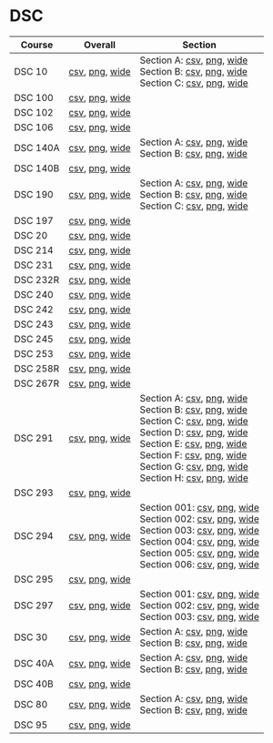 # DSC

| Course | Overall | Section |
| ------ | ------- | ------- |
| DSC 10 | [csv](https://github.com/UCSD-Historical-Enrollment-Data/2024Spring/blob/main/overall/DSC%2010.csv), [png](https://raw.githubusercontent.com/UCSD-Historical-Enrollment-Data/2024Spring/main/plot_overall/DSC%2010.png), [wide](https://raw.githubusercontent.com/UCSD-Historical-Enrollment-Data/2024Spring/main/plot_overall_wide/DSC%2010.png) | Section A: [csv](https://github.com/UCSD-Historical-Enrollment-Data/2024Spring/blob/main/section/DSC%2010_A.csv), [png](https://raw.githubusercontent.com/UCSD-Historical-Enrollment-Data/2024Spring/main/plot_section/DSC%2010_A.png), [wide](https://raw.githubusercontent.com/UCSD-Historical-Enrollment-Data/2024Spring/main/plot_section_wide/DSC%2010_A.png)<br>Section B: [csv](https://github.com/UCSD-Historical-Enrollment-Data/2024Spring/blob/main/section/DSC%2010_B.csv), [png](https://raw.githubusercontent.com/UCSD-Historical-Enrollment-Data/2024Spring/main/plot_section/DSC%2010_B.png), [wide](https://raw.githubusercontent.com/UCSD-Historical-Enrollment-Data/2024Spring/main/plot_section_wide/DSC%2010_B.png)<br>Section C: [csv](https://github.com/UCSD-Historical-Enrollment-Data/2024Spring/blob/main/section/DSC%2010_C.csv), [png](https://raw.githubusercontent.com/UCSD-Historical-Enrollment-Data/2024Spring/main/plot_section/DSC%2010_C.png), [wide](https://raw.githubusercontent.com/UCSD-Historical-Enrollment-Data/2024Spring/main/plot_section_wide/DSC%2010_C.png) |
| DSC 100 | [csv](https://github.com/UCSD-Historical-Enrollment-Data/2024Spring/blob/main/overall/DSC%20100.csv), [png](https://raw.githubusercontent.com/UCSD-Historical-Enrollment-Data/2024Spring/main/plot_overall/DSC%20100.png), [wide](https://raw.githubusercontent.com/UCSD-Historical-Enrollment-Data/2024Spring/main/plot_overall_wide/DSC%20100.png) |  |
| DSC 102 | [csv](https://github.com/UCSD-Historical-Enrollment-Data/2024Spring/blob/main/overall/DSC%20102.csv), [png](https://raw.githubusercontent.com/UCSD-Historical-Enrollment-Data/2024Spring/main/plot_overall/DSC%20102.png), [wide](https://raw.githubusercontent.com/UCSD-Historical-Enrollment-Data/2024Spring/main/plot_overall_wide/DSC%20102.png) |  |
| DSC 106 | [csv](https://github.com/UCSD-Historical-Enrollment-Data/2024Spring/blob/main/overall/DSC%20106.csv), [png](https://raw.githubusercontent.com/UCSD-Historical-Enrollment-Data/2024Spring/main/plot_overall/DSC%20106.png), [wide](https://raw.githubusercontent.com/UCSD-Historical-Enrollment-Data/2024Spring/main/plot_overall_wide/DSC%20106.png) |  |
| DSC 140A | [csv](https://github.com/UCSD-Historical-Enrollment-Data/2024Spring/blob/main/overall/DSC%20140A.csv), [png](https://raw.githubusercontent.com/UCSD-Historical-Enrollment-Data/2024Spring/main/plot_overall/DSC%20140A.png), [wide](https://raw.githubusercontent.com/UCSD-Historical-Enrollment-Data/2024Spring/main/plot_overall_wide/DSC%20140A.png) | Section A: [csv](https://github.com/UCSD-Historical-Enrollment-Data/2024Spring/blob/main/section/DSC%20140A_A.csv), [png](https://raw.githubusercontent.com/UCSD-Historical-Enrollment-Data/2024Spring/main/plot_section/DSC%20140A_A.png), [wide](https://raw.githubusercontent.com/UCSD-Historical-Enrollment-Data/2024Spring/main/plot_section_wide/DSC%20140A_A.png)<br>Section B: [csv](https://github.com/UCSD-Historical-Enrollment-Data/2024Spring/blob/main/section/DSC%20140A_B.csv), [png](https://raw.githubusercontent.com/UCSD-Historical-Enrollment-Data/2024Spring/main/plot_section/DSC%20140A_B.png), [wide](https://raw.githubusercontent.com/UCSD-Historical-Enrollment-Data/2024Spring/main/plot_section_wide/DSC%20140A_B.png) |
| DSC 140B | [csv](https://github.com/UCSD-Historical-Enrollment-Data/2024Spring/blob/main/overall/DSC%20140B.csv), [png](https://raw.githubusercontent.com/UCSD-Historical-Enrollment-Data/2024Spring/main/plot_overall/DSC%20140B.png), [wide](https://raw.githubusercontent.com/UCSD-Historical-Enrollment-Data/2024Spring/main/plot_overall_wide/DSC%20140B.png) |  |
| DSC 190 | [csv](https://github.com/UCSD-Historical-Enrollment-Data/2024Spring/blob/main/overall/DSC%20190.csv), [png](https://raw.githubusercontent.com/UCSD-Historical-Enrollment-Data/2024Spring/main/plot_overall/DSC%20190.png), [wide](https://raw.githubusercontent.com/UCSD-Historical-Enrollment-Data/2024Spring/main/plot_overall_wide/DSC%20190.png) | Section A: [csv](https://github.com/UCSD-Historical-Enrollment-Data/2024Spring/blob/main/section/DSC%20190_A.csv), [png](https://raw.githubusercontent.com/UCSD-Historical-Enrollment-Data/2024Spring/main/plot_section/DSC%20190_A.png), [wide](https://raw.githubusercontent.com/UCSD-Historical-Enrollment-Data/2024Spring/main/plot_section_wide/DSC%20190_A.png)<br>Section B: [csv](https://github.com/UCSD-Historical-Enrollment-Data/2024Spring/blob/main/section/DSC%20190_B.csv), [png](https://raw.githubusercontent.com/UCSD-Historical-Enrollment-Data/2024Spring/main/plot_section/DSC%20190_B.png), [wide](https://raw.githubusercontent.com/UCSD-Historical-Enrollment-Data/2024Spring/main/plot_section_wide/DSC%20190_B.png)<br>Section C: [csv](https://github.com/UCSD-Historical-Enrollment-Data/2024Spring/blob/main/section/DSC%20190_C.csv), [png](https://raw.githubusercontent.com/UCSD-Historical-Enrollment-Data/2024Spring/main/plot_section/DSC%20190_C.png), [wide](https://raw.githubusercontent.com/UCSD-Historical-Enrollment-Data/2024Spring/main/plot_section_wide/DSC%20190_C.png) |
| DSC 197 | [csv](https://github.com/UCSD-Historical-Enrollment-Data/2024Spring/blob/main/overall/DSC%20197.csv), [png](https://raw.githubusercontent.com/UCSD-Historical-Enrollment-Data/2024Spring/main/plot_overall/DSC%20197.png), [wide](https://raw.githubusercontent.com/UCSD-Historical-Enrollment-Data/2024Spring/main/plot_overall_wide/DSC%20197.png) |  |
| DSC 20 | [csv](https://github.com/UCSD-Historical-Enrollment-Data/2024Spring/blob/main/overall/DSC%2020.csv), [png](https://raw.githubusercontent.com/UCSD-Historical-Enrollment-Data/2024Spring/main/plot_overall/DSC%2020.png), [wide](https://raw.githubusercontent.com/UCSD-Historical-Enrollment-Data/2024Spring/main/plot_overall_wide/DSC%2020.png) |  |
| DSC 214 | [csv](https://github.com/UCSD-Historical-Enrollment-Data/2024Spring/blob/main/overall/DSC%20214.csv), [png](https://raw.githubusercontent.com/UCSD-Historical-Enrollment-Data/2024Spring/main/plot_overall/DSC%20214.png), [wide](https://raw.githubusercontent.com/UCSD-Historical-Enrollment-Data/2024Spring/main/plot_overall_wide/DSC%20214.png) |  |
| DSC 231 | [csv](https://github.com/UCSD-Historical-Enrollment-Data/2024Spring/blob/main/overall/DSC%20231.csv), [png](https://raw.githubusercontent.com/UCSD-Historical-Enrollment-Data/2024Spring/main/plot_overall/DSC%20231.png), [wide](https://raw.githubusercontent.com/UCSD-Historical-Enrollment-Data/2024Spring/main/plot_overall_wide/DSC%20231.png) |  |
| DSC 232R | [csv](https://github.com/UCSD-Historical-Enrollment-Data/2024Spring/blob/main/overall/DSC%20232R.csv), [png](https://raw.githubusercontent.com/UCSD-Historical-Enrollment-Data/2024Spring/main/plot_overall/DSC%20232R.png), [wide](https://raw.githubusercontent.com/UCSD-Historical-Enrollment-Data/2024Spring/main/plot_overall_wide/DSC%20232R.png) |  |
| DSC 240 | [csv](https://github.com/UCSD-Historical-Enrollment-Data/2024Spring/blob/main/overall/DSC%20240.csv), [png](https://raw.githubusercontent.com/UCSD-Historical-Enrollment-Data/2024Spring/main/plot_overall/DSC%20240.png), [wide](https://raw.githubusercontent.com/UCSD-Historical-Enrollment-Data/2024Spring/main/plot_overall_wide/DSC%20240.png) |  |
| DSC 242 | [csv](https://github.com/UCSD-Historical-Enrollment-Data/2024Spring/blob/main/overall/DSC%20242.csv), [png](https://raw.githubusercontent.com/UCSD-Historical-Enrollment-Data/2024Spring/main/plot_overall/DSC%20242.png), [wide](https://raw.githubusercontent.com/UCSD-Historical-Enrollment-Data/2024Spring/main/plot_overall_wide/DSC%20242.png) |  |
| DSC 243 | [csv](https://github.com/UCSD-Historical-Enrollment-Data/2024Spring/blob/main/overall/DSC%20243.csv), [png](https://raw.githubusercontent.com/UCSD-Historical-Enrollment-Data/2024Spring/main/plot_overall/DSC%20243.png), [wide](https://raw.githubusercontent.com/UCSD-Historical-Enrollment-Data/2024Spring/main/plot_overall_wide/DSC%20243.png) |  |
| DSC 245 | [csv](https://github.com/UCSD-Historical-Enrollment-Data/2024Spring/blob/main/overall/DSC%20245.csv), [png](https://raw.githubusercontent.com/UCSD-Historical-Enrollment-Data/2024Spring/main/plot_overall/DSC%20245.png), [wide](https://raw.githubusercontent.com/UCSD-Historical-Enrollment-Data/2024Spring/main/plot_overall_wide/DSC%20245.png) |  |
| DSC 253 | [csv](https://github.com/UCSD-Historical-Enrollment-Data/2024Spring/blob/main/overall/DSC%20253.csv), [png](https://raw.githubusercontent.com/UCSD-Historical-Enrollment-Data/2024Spring/main/plot_overall/DSC%20253.png), [wide](https://raw.githubusercontent.com/UCSD-Historical-Enrollment-Data/2024Spring/main/plot_overall_wide/DSC%20253.png) |  |
| DSC 258R | [csv](https://github.com/UCSD-Historical-Enrollment-Data/2024Spring/blob/main/overall/DSC%20258R.csv), [png](https://raw.githubusercontent.com/UCSD-Historical-Enrollment-Data/2024Spring/main/plot_overall/DSC%20258R.png), [wide](https://raw.githubusercontent.com/UCSD-Historical-Enrollment-Data/2024Spring/main/plot_overall_wide/DSC%20258R.png) |  |
| DSC 267R | [csv](https://github.com/UCSD-Historical-Enrollment-Data/2024Spring/blob/main/overall/DSC%20267R.csv), [png](https://raw.githubusercontent.com/UCSD-Historical-Enrollment-Data/2024Spring/main/plot_overall/DSC%20267R.png), [wide](https://raw.githubusercontent.com/UCSD-Historical-Enrollment-Data/2024Spring/main/plot_overall_wide/DSC%20267R.png) |  |
| DSC 291 | [csv](https://github.com/UCSD-Historical-Enrollment-Data/2024Spring/blob/main/overall/DSC%20291.csv), [png](https://raw.githubusercontent.com/UCSD-Historical-Enrollment-Data/2024Spring/main/plot_overall/DSC%20291.png), [wide](https://raw.githubusercontent.com/UCSD-Historical-Enrollment-Data/2024Spring/main/plot_overall_wide/DSC%20291.png) | Section A: [csv](https://github.com/UCSD-Historical-Enrollment-Data/2024Spring/blob/main/section/DSC%20291_A.csv), [png](https://raw.githubusercontent.com/UCSD-Historical-Enrollment-Data/2024Spring/main/plot_section/DSC%20291_A.png), [wide](https://raw.githubusercontent.com/UCSD-Historical-Enrollment-Data/2024Spring/main/plot_section_wide/DSC%20291_A.png)<br>Section B: [csv](https://github.com/UCSD-Historical-Enrollment-Data/2024Spring/blob/main/section/DSC%20291_B.csv), [png](https://raw.githubusercontent.com/UCSD-Historical-Enrollment-Data/2024Spring/main/plot_section/DSC%20291_B.png), [wide](https://raw.githubusercontent.com/UCSD-Historical-Enrollment-Data/2024Spring/main/plot_section_wide/DSC%20291_B.png)<br>Section C: [csv](https://github.com/UCSD-Historical-Enrollment-Data/2024Spring/blob/main/section/DSC%20291_C.csv), [png](https://raw.githubusercontent.com/UCSD-Historical-Enrollment-Data/2024Spring/main/plot_section/DSC%20291_C.png), [wide](https://raw.githubusercontent.com/UCSD-Historical-Enrollment-Data/2024Spring/main/plot_section_wide/DSC%20291_C.png)<br>Section D: [csv](https://github.com/UCSD-Historical-Enrollment-Data/2024Spring/blob/main/section/DSC%20291_D.csv), [png](https://raw.githubusercontent.com/UCSD-Historical-Enrollment-Data/2024Spring/main/plot_section/DSC%20291_D.png), [wide](https://raw.githubusercontent.com/UCSD-Historical-Enrollment-Data/2024Spring/main/plot_section_wide/DSC%20291_D.png)<br>Section E: [csv](https://github.com/UCSD-Historical-Enrollment-Data/2024Spring/blob/main/section/DSC%20291_E.csv), [png](https://raw.githubusercontent.com/UCSD-Historical-Enrollment-Data/2024Spring/main/plot_section/DSC%20291_E.png), [wide](https://raw.githubusercontent.com/UCSD-Historical-Enrollment-Data/2024Spring/main/plot_section_wide/DSC%20291_E.png)<br>Section F: [csv](https://github.com/UCSD-Historical-Enrollment-Data/2024Spring/blob/main/section/DSC%20291_F.csv), [png](https://raw.githubusercontent.com/UCSD-Historical-Enrollment-Data/2024Spring/main/plot_section/DSC%20291_F.png), [wide](https://raw.githubusercontent.com/UCSD-Historical-Enrollment-Data/2024Spring/main/plot_section_wide/DSC%20291_F.png)<br>Section G: [csv](https://github.com/UCSD-Historical-Enrollment-Data/2024Spring/blob/main/section/DSC%20291_G.csv), [png](https://raw.githubusercontent.com/UCSD-Historical-Enrollment-Data/2024Spring/main/plot_section/DSC%20291_G.png), [wide](https://raw.githubusercontent.com/UCSD-Historical-Enrollment-Data/2024Spring/main/plot_section_wide/DSC%20291_G.png)<br>Section H: [csv](https://github.com/UCSD-Historical-Enrollment-Data/2024Spring/blob/main/section/DSC%20291_H.csv), [png](https://raw.githubusercontent.com/UCSD-Historical-Enrollment-Data/2024Spring/main/plot_section/DSC%20291_H.png), [wide](https://raw.githubusercontent.com/UCSD-Historical-Enrollment-Data/2024Spring/main/plot_section_wide/DSC%20291_H.png) |
| DSC 293 | [csv](https://github.com/UCSD-Historical-Enrollment-Data/2024Spring/blob/main/overall/DSC%20293.csv), [png](https://raw.githubusercontent.com/UCSD-Historical-Enrollment-Data/2024Spring/main/plot_overall/DSC%20293.png), [wide](https://raw.githubusercontent.com/UCSD-Historical-Enrollment-Data/2024Spring/main/plot_overall_wide/DSC%20293.png) |  |
| DSC 294 | [csv](https://github.com/UCSD-Historical-Enrollment-Data/2024Spring/blob/main/overall/DSC%20294.csv), [png](https://raw.githubusercontent.com/UCSD-Historical-Enrollment-Data/2024Spring/main/plot_overall/DSC%20294.png), [wide](https://raw.githubusercontent.com/UCSD-Historical-Enrollment-Data/2024Spring/main/plot_overall_wide/DSC%20294.png) | Section 001: [csv](https://github.com/UCSD-Historical-Enrollment-Data/2024Spring/blob/main/section/DSC%20294_001.csv), [png](https://raw.githubusercontent.com/UCSD-Historical-Enrollment-Data/2024Spring/main/plot_section/DSC%20294_001.png), [wide](https://raw.githubusercontent.com/UCSD-Historical-Enrollment-Data/2024Spring/main/plot_section_wide/DSC%20294_001.png)<br>Section 002: [csv](https://github.com/UCSD-Historical-Enrollment-Data/2024Spring/blob/main/section/DSC%20294_002.csv), [png](https://raw.githubusercontent.com/UCSD-Historical-Enrollment-Data/2024Spring/main/plot_section/DSC%20294_002.png), [wide](https://raw.githubusercontent.com/UCSD-Historical-Enrollment-Data/2024Spring/main/plot_section_wide/DSC%20294_002.png)<br>Section 003: [csv](https://github.com/UCSD-Historical-Enrollment-Data/2024Spring/blob/main/section/DSC%20294_003.csv), [png](https://raw.githubusercontent.com/UCSD-Historical-Enrollment-Data/2024Spring/main/plot_section/DSC%20294_003.png), [wide](https://raw.githubusercontent.com/UCSD-Historical-Enrollment-Data/2024Spring/main/plot_section_wide/DSC%20294_003.png)<br>Section 004: [csv](https://github.com/UCSD-Historical-Enrollment-Data/2024Spring/blob/main/section/DSC%20294_004.csv), [png](https://raw.githubusercontent.com/UCSD-Historical-Enrollment-Data/2024Spring/main/plot_section/DSC%20294_004.png), [wide](https://raw.githubusercontent.com/UCSD-Historical-Enrollment-Data/2024Spring/main/plot_section_wide/DSC%20294_004.png)<br>Section 005: [csv](https://github.com/UCSD-Historical-Enrollment-Data/2024Spring/blob/main/section/DSC%20294_005.csv), [png](https://raw.githubusercontent.com/UCSD-Historical-Enrollment-Data/2024Spring/main/plot_section/DSC%20294_005.png), [wide](https://raw.githubusercontent.com/UCSD-Historical-Enrollment-Data/2024Spring/main/plot_section_wide/DSC%20294_005.png)<br>Section 006: [csv](https://github.com/UCSD-Historical-Enrollment-Data/2024Spring/blob/main/section/DSC%20294_006.csv), [png](https://raw.githubusercontent.com/UCSD-Historical-Enrollment-Data/2024Spring/main/plot_section/DSC%20294_006.png), [wide](https://raw.githubusercontent.com/UCSD-Historical-Enrollment-Data/2024Spring/main/plot_section_wide/DSC%20294_006.png) |
| DSC 295 | [csv](https://github.com/UCSD-Historical-Enrollment-Data/2024Spring/blob/main/overall/DSC%20295.csv), [png](https://raw.githubusercontent.com/UCSD-Historical-Enrollment-Data/2024Spring/main/plot_overall/DSC%20295.png), [wide](https://raw.githubusercontent.com/UCSD-Historical-Enrollment-Data/2024Spring/main/plot_overall_wide/DSC%20295.png) |  |
| DSC 297 | [csv](https://github.com/UCSD-Historical-Enrollment-Data/2024Spring/blob/main/overall/DSC%20297.csv), [png](https://raw.githubusercontent.com/UCSD-Historical-Enrollment-Data/2024Spring/main/plot_overall/DSC%20297.png), [wide](https://raw.githubusercontent.com/UCSD-Historical-Enrollment-Data/2024Spring/main/plot_overall_wide/DSC%20297.png) | Section 001: [csv](https://github.com/UCSD-Historical-Enrollment-Data/2024Spring/blob/main/section/DSC%20297_001.csv), [png](https://raw.githubusercontent.com/UCSD-Historical-Enrollment-Data/2024Spring/main/plot_section/DSC%20297_001.png), [wide](https://raw.githubusercontent.com/UCSD-Historical-Enrollment-Data/2024Spring/main/plot_section_wide/DSC%20297_001.png)<br>Section 002: [csv](https://github.com/UCSD-Historical-Enrollment-Data/2024Spring/blob/main/section/DSC%20297_002.csv), [png](https://raw.githubusercontent.com/UCSD-Historical-Enrollment-Data/2024Spring/main/plot_section/DSC%20297_002.png), [wide](https://raw.githubusercontent.com/UCSD-Historical-Enrollment-Data/2024Spring/main/plot_section_wide/DSC%20297_002.png)<br>Section 003: [csv](https://github.com/UCSD-Historical-Enrollment-Data/2024Spring/blob/main/section/DSC%20297_003.csv), [png](https://raw.githubusercontent.com/UCSD-Historical-Enrollment-Data/2024Spring/main/plot_section/DSC%20297_003.png), [wide](https://raw.githubusercontent.com/UCSD-Historical-Enrollment-Data/2024Spring/main/plot_section_wide/DSC%20297_003.png) |
| DSC 30 | [csv](https://github.com/UCSD-Historical-Enrollment-Data/2024Spring/blob/main/overall/DSC%2030.csv), [png](https://raw.githubusercontent.com/UCSD-Historical-Enrollment-Data/2024Spring/main/plot_overall/DSC%2030.png), [wide](https://raw.githubusercontent.com/UCSD-Historical-Enrollment-Data/2024Spring/main/plot_overall_wide/DSC%2030.png) | Section A: [csv](https://github.com/UCSD-Historical-Enrollment-Data/2024Spring/blob/main/section/DSC%2030_A.csv), [png](https://raw.githubusercontent.com/UCSD-Historical-Enrollment-Data/2024Spring/main/plot_section/DSC%2030_A.png), [wide](https://raw.githubusercontent.com/UCSD-Historical-Enrollment-Data/2024Spring/main/plot_section_wide/DSC%2030_A.png)<br>Section B: [csv](https://github.com/UCSD-Historical-Enrollment-Data/2024Spring/blob/main/section/DSC%2030_B.csv), [png](https://raw.githubusercontent.com/UCSD-Historical-Enrollment-Data/2024Spring/main/plot_section/DSC%2030_B.png), [wide](https://raw.githubusercontent.com/UCSD-Historical-Enrollment-Data/2024Spring/main/plot_section_wide/DSC%2030_B.png) |
| DSC 40A | [csv](https://github.com/UCSD-Historical-Enrollment-Data/2024Spring/blob/main/overall/DSC%2040A.csv), [png](https://raw.githubusercontent.com/UCSD-Historical-Enrollment-Data/2024Spring/main/plot_overall/DSC%2040A.png), [wide](https://raw.githubusercontent.com/UCSD-Historical-Enrollment-Data/2024Spring/main/plot_overall_wide/DSC%2040A.png) | Section A: [csv](https://github.com/UCSD-Historical-Enrollment-Data/2024Spring/blob/main/section/DSC%2040A_A.csv), [png](https://raw.githubusercontent.com/UCSD-Historical-Enrollment-Data/2024Spring/main/plot_section/DSC%2040A_A.png), [wide](https://raw.githubusercontent.com/UCSD-Historical-Enrollment-Data/2024Spring/main/plot_section_wide/DSC%2040A_A.png)<br>Section B: [csv](https://github.com/UCSD-Historical-Enrollment-Data/2024Spring/blob/main/section/DSC%2040A_B.csv), [png](https://raw.githubusercontent.com/UCSD-Historical-Enrollment-Data/2024Spring/main/plot_section/DSC%2040A_B.png), [wide](https://raw.githubusercontent.com/UCSD-Historical-Enrollment-Data/2024Spring/main/plot_section_wide/DSC%2040A_B.png) |
| DSC 40B | [csv](https://github.com/UCSD-Historical-Enrollment-Data/2024Spring/blob/main/overall/DSC%2040B.csv), [png](https://raw.githubusercontent.com/UCSD-Historical-Enrollment-Data/2024Spring/main/plot_overall/DSC%2040B.png), [wide](https://raw.githubusercontent.com/UCSD-Historical-Enrollment-Data/2024Spring/main/plot_overall_wide/DSC%2040B.png) |  |
| DSC 80 | [csv](https://github.com/UCSD-Historical-Enrollment-Data/2024Spring/blob/main/overall/DSC%2080.csv), [png](https://raw.githubusercontent.com/UCSD-Historical-Enrollment-Data/2024Spring/main/plot_overall/DSC%2080.png), [wide](https://raw.githubusercontent.com/UCSD-Historical-Enrollment-Data/2024Spring/main/plot_overall_wide/DSC%2080.png) | Section A: [csv](https://github.com/UCSD-Historical-Enrollment-Data/2024Spring/blob/main/section/DSC%2080_A.csv), [png](https://raw.githubusercontent.com/UCSD-Historical-Enrollment-Data/2024Spring/main/plot_section/DSC%2080_A.png), [wide](https://raw.githubusercontent.com/UCSD-Historical-Enrollment-Data/2024Spring/main/plot_section_wide/DSC%2080_A.png)<br>Section B: [csv](https://github.com/UCSD-Historical-Enrollment-Data/2024Spring/blob/main/section/DSC%2080_B.csv), [png](https://raw.githubusercontent.com/UCSD-Historical-Enrollment-Data/2024Spring/main/plot_section/DSC%2080_B.png), [wide](https://raw.githubusercontent.com/UCSD-Historical-Enrollment-Data/2024Spring/main/plot_section_wide/DSC%2080_B.png) |
| DSC 95 | [csv](https://github.com/UCSD-Historical-Enrollment-Data/2024Spring/blob/main/overall/DSC%2095.csv), [png](https://raw.githubusercontent.com/UCSD-Historical-Enrollment-Data/2024Spring/main/plot_overall/DSC%2095.png), [wide](https://raw.githubusercontent.com/UCSD-Historical-Enrollment-Data/2024Spring/main/plot_overall_wide/DSC%2095.png) |  |
